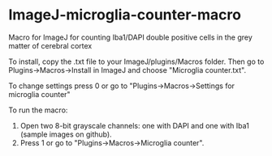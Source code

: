 # ImageJ-microglia-counter-macro
Macro for ImageJ for counting Iba1/DAPI double positive cells in the grey matter of cerebral cortex

To install, copy the .txt file to your ImageJ/plugins/Macros folder. Then go to Plugins->Macros->Install in ImageJ and choose "Microglia counter.txt".

To change settings press 0 or go to "Plugins->Macros->Settings for microglia counter"

To run the macro:
1. Open two 8-bit grayscale channels: one with DAPI and one with Iba1 (sample images on github). 
2. Press 1 or go to "Plugins->Macros->Microglia counter".
